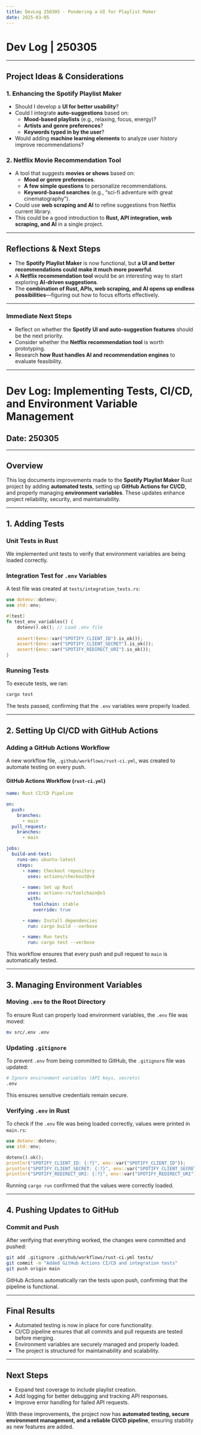 ```yaml
---
title: DevLog 250305 - Pondering a UI for Playlist Maker
date: 2025-03-05
---
```

# **Dev Log | 250305** 
---

## **Project Ideas & Considerations**  

### **1. Enhancing the Spotify Playlist Maker**  
- Should I develop a **UI for better usability**?  
- Could I integrate **auto-suggestions** based on:  
  - **Mood-based playlists** (e.g., relaxing, focus, energy)?  
  - **Artists and genre preferences**?  
  - **Keywords typed in by the user**?  
- Would adding **machine learning elements** to analyze user history improve recommendations?  

### **2. Netflix Movie Recommendation Tool**  
- A tool that suggests **movies or shows** based on:  
  - **Mood or genre preferences**.  
  - **A few simple questions** to personalize recommendations.  
  - **Keyword-based searches** (e.g., “sci-fi adventure with great cinematography”).  
- Could use **web scraping and AI** to refine suggestions fron Netflix current library.  
- This could be a good introduction to **Rust, API integration, web scraping, and AI** in a single project.  

---

## **Reflections & Next Steps**  
- The **Spotify Playlist Maker** is now functional, but **a UI and better recommendations could make it much more powerful**.  
- A **Netflix recommendation tool** would be an interesting way to start exploring **AI-driven suggestions**.  
- The **combination of Rust, APIs, web scraping, and AI opens up endless possibilities**—figuring out how to focus efforts effectively.  

---

### **Immediate Next Steps**  
- Reflect on whether the **Spotify UI and auto-suggestion features** should be the next priority.  
- Consider whether the **Netflix recommendation tool** is worth prototyping.  
- Research **how Rust handles AI and recommendation engines** to evaluate feasibility.  

---

# **Dev Log: Implementing Tests, CI/CD, and Environment Variable Management**  
## **Date: 250305**  

---

## **Overview**  
This log documents improvements made to the **Spotify Playlist Maker** Rust project by adding **automated tests**, setting up **GitHub Actions for CI/CD**, and properly managing **environment variables**. These updates enhance project reliability, security, and maintainability.  

---

## **1. Adding Tests**  

### **Unit Tests in Rust**  
We implemented unit tests to verify that environment variables are being loaded correctly.  

### **Integration Test for `.env` Variables**  
A test file was created at `tests/integration_tests.rs`:  

```rust
use dotenv::dotenv;
use std::env;

#[test]
fn test_env_variables() {
    dotenv().ok(); // Load .env file
    
    assert!(env::var("SPOTIFY_CLIENT_ID").is_ok());
    assert!(env::var("SPOTIFY_CLIENT_SECRET").is_ok());
    assert!(env::var("SPOTIFY_REDIRECT_URI").is_ok());
}
```  

### **Running Tests**  
To execute tests, we ran:  
```sh
cargo test
```  
The tests passed, confirming that the `.env` variables were properly loaded.  

---

## **2. Setting Up CI/CD with GitHub Actions**  

### **Adding a GitHub Actions Workflow**  
A new workflow file, `.github/workflows/rust-ci.yml`, was created to automate testing on every push.  

#### **GitHub Actions Workflow (`rust-ci.yml`)**  

```yaml
name: Rust CI/CD Pipeline

on:
  push:
    branches:
      - main
  pull_request:
    branches:
      - main

jobs:
  build-and-test:
    runs-on: ubuntu-latest
    steps:
      - name: Checkout repository
        uses: actions/checkout@v4
      
      - name: Set up Rust
        uses: actions-rs/toolchain@v1
        with:
          toolchain: stable
          override: true

      - name: Install dependencies
        run: cargo build --verbose

      - name: Run tests
        run: cargo test --verbose
```  

This workflow ensures that every push and pull request to `main` is automatically tested.  

---

## **3. Managing Environment Variables**  

### **Moving `.env` to the Root Directory**  
To ensure Rust can properly load environment variables, the `.env` file was moved:  
```sh
mv src/.env .env
```  

### **Updating `.gitignore`**  
To prevent `.env` from being committed to GitHub, the `.gitignore` file was updated:  
```sh
# Ignore environment variables (API keys, secrets)
.env
```  
This ensures sensitive credentials remain secure.  

### **Verifying `.env` in Rust**  
To check if the `.env` file was being loaded correctly, values were printed in `main.rs`:  

```rust
use dotenv::dotenv;
use std::env;

dotenv().ok();
println!("SPOTIFY_CLIENT_ID: {:?}", env::var("SPOTIFY_CLIENT_ID"));
println!("SPOTIFY_CLIENT_SECRET: {:?}", env::var("SPOTIFY_CLIENT_SECRET"));
println!("SPOTIFY_REDIRECT_URI: {:?}", env::var("SPOTIFY_REDIRECT_URI"));
```  

Running `cargo run` confirmed that the values were correctly loaded.  

---

## **4. Pushing Updates to GitHub**  

### **Commit and Push**  
After verifying that everything worked, the changes were committed and pushed:  
```sh
git add .gitignore .github/workflows/rust-ci.yml tests/
git commit -m "Added GitHub Actions CI/CD and integration tests"
git push origin main
```  
GitHub Actions automatically ran the tests upon push, confirming that the pipeline is functional.  

---

## **Final Results**  

- Automated testing is now in place for core functionality.  
- CI/CD pipeline ensures that all commits and pull requests are tested before merging.  
- Environment variables are securely managed and properly loaded.  
- The project is structured for maintainability and scalability.  

---

## **Next Steps**  

- Expand test coverage to include playlist creation.  
- Add logging for better debugging and tracking API responses.  
- Improve error handling for failed API requests.  

With these improvements, the project now has **automated testing, secure environment management, and a reliable CI/CD pipeline**, ensuring stability as new features are added.  